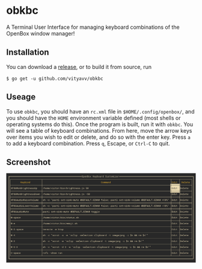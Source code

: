 # obkbc

A Terminal User Interface for managing keyboard combinations of the OpenBox window manager!

## Installation

You can download a [release](https://github.com/vityavv/obkbc/releases), or to build it from source, run

```
$ go get -u github.com/vityavv/obkbc
```

## Useage

To use `obkbc`, you should have an `rc.xml` file in `$HOME/.config/openbox/`, and you should have the `HOME` environment variable defined (most shells or operating systems do this). Once the program is built, run it with `obkbc`. You will see a table of keyboard combinations. From here, move the arrow keys over items you wish to edit or delete, and do so with the enter key. Press `a` to add a keyboard combination. Press `q`, Escape, or `Ctrl-C` to quit.

## Screenshot

![A screenshot of obkbc](screenshot.png)
